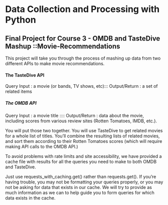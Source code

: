 # Data Collection and Processing with Python
## Final Project for Course 3 - OMDB and TasteDive Mashup ::Movie-Recommendations

This project will take you through the process of mashing up data from two different APIs to make movie recommendations. 
#### The TasteDive API
Query Input : a movie (or bands, TV shows, etc):::
Output/Return : a set of related items

##### The OMDB API 
 Query Input : a movie title ::::
 Output/Return : data about the movie, including scores from various review sites  (Rotten Tomatoes, IMDB, etc.).


 You will put those two together. You will use TasteDive to get related movies for a whole list of titles. You’ll combine the resulting lists of related movies, and sort them according to their Rotten Tomatoes scores (which will require making API calls to the OMDB API.)
 
 To avoid problems with rate limits and site accessibility, we have provided a cache file with results for all the queries you need to make to both OMDB and TasteDive. 
 
  Just use requests_with_caching.get() rather than requests.get(). If you’re having trouble, you may not be formatting your queries properly, or you may not be asking for data that exists in our cache. We will try to provide as much information as we can to help guide you to form queries for which data exists in the cache.
